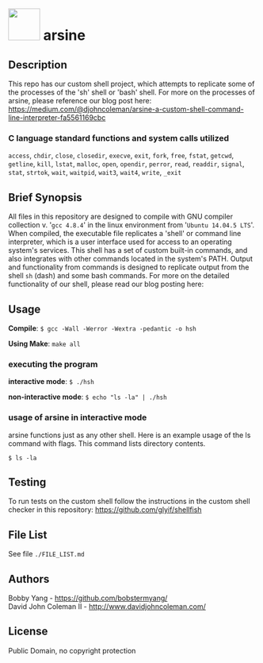 # <img src="https://upload.wikimedia.org/wikipedia/commons/b/b0/Arsine-underside-3D-vdW.png" width="64" height="64" /> arsine

## Description

This repo has our custom shell project, which attempts to replicate some of the
processes of the 'sh' shell or 'bash' shell.  For more on the processes of
arsine, please reference our blog post here: https://medium.com/@djohncoleman/arsine-a-custom-shell-command-line-interpreter-fa5561169cbc

### C language standard functions and system calls utilized

`access`, `chdir`, `close`, `closedir`, `execve`, `exit`, `fork`,
`free`, `fstat`, `getcwd`, `getline`, `kill`, `lstat`, `malloc`,
`open`, `opendir`, `perror`, `read`, `readdir`, `signal`, `stat`,
`strtok`, `wait`, `waitpid`, `wait3`, `wait4`, `write`, `_exit`

## Brief Synopsis

All files in this repository are designed to compile with GNU compiler
collection v. '`gcc 4.8.4`' in the linux environment from '`Ubuntu 14.04.5
LTS`'.  When compiled, the executable file replicates a 'shell' or command line
interpreter, which is a user interface used for access to an operating system's
services.  This shell has a set of custom built-in commands, and also integrates
with other commands located in the system's PATH.  Output and functionality from
commands is designed to replicate output from the shell `sh` (dash) and some
bash commands.  For more on the detailed functionality of our shell, please read
our blog posting here:

## Usage

**Compile**: `$ gcc -Wall -Werror -Wextra -pedantic -o hsh`

**Using Make**: `make all`

### executing the program

**interactive mode**: `$ ./hsh`

**non-interactive mode**: `$ echo "ls -la" | ./hsh`

### usage of arsine in interactive mode

arsine functions just as any other shell.  Here is an example usage of the ls
command with flags.  This command lists directory contents.

```
$ ls -la
```

## Testing

To run tests on the custom shell follow the instructions in the custom shell
checker in this repository: https://github.com/glyif/shellfish

## File List

See file `./FILE_LIST.md`

## Authors

Bobby Yang - https://github.com/bobstermyang/  
David John Coleman II - http://www.davidjohncoleman.com/

## License

Public Domain, no copyright protection
